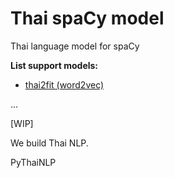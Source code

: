 # Thai spaCy model

Thai language model for spaCy

**List support models:**
- [thai2fit (word2vec)](https://github.com/PyThaiNLP/thai_spacy_model/tree/main/th_thai2fit)

...

[WIP]


We build Thai NLP.

PyThaiNLP

